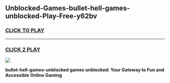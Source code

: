 
## Unblocked-Games-bullet-hell-games-unblocked-Play-Free-y62bv
<h3>
<a href="https://premium76.site?title=bullet-hell-games-unblocked&ref=18A">CLICK TO PLAY</a></h3>
<hr>

<h3>
<a href="https://premium76.site?title=bullet-hell-games-unblocked&ref=18A">CLICK 2 PLAY</a>
  
</h3>

<a href="https://premium76.site?title=bullet-hell-games-unblocked&ref=18A"><img src="https://clearcache.store/games.png"></a>


**bullet-hell-games-unblocked games unblocked: Your Gateway to Fun and Accessible Online Gaming**
